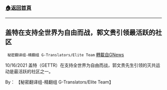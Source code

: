 ###  [:house:返回首頁](https://github.com/ourhimalayas/txt)
---


## 盖特在支持全世界为自由而战，郭文贵引领最活跃的社区
` 秘密翻译组-精翻组 G-Translators/Elite Team` [轉載自GNews](https://gnews.org/zh-hans/1601614/)

10/16/2021 盖特（GETTR）在支持全世界为自由而战，郭文贵先生引领的灭共运动是最活跃的社区之一。

By： 【秘密翻译组-精翻组 G-Translators/Elite Team】
